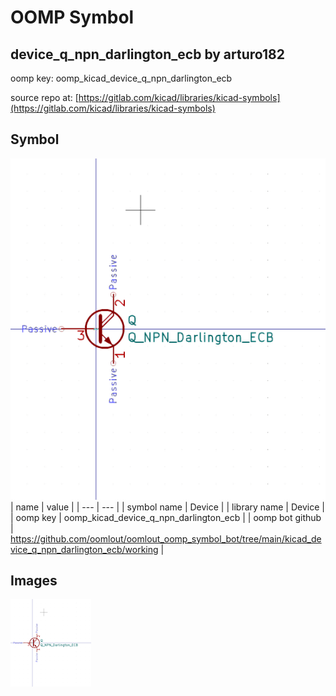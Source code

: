# OOMP Symbol  
## device_q_npn_darlington_ecb  by arturo182  
  
oomp key: oomp_kicad_device_q_npn_darlington_ecb  
  
source repo at: [https://gitlab.com/kicad/libraries/kicad-symbols](https://gitlab.com/kicad/libraries/kicad-symbols)  
## Symbol  
  
[![working.png](working_600.png)](working.png)  
| name | value | 
| --- | --- | 
| symbol name | Device | 
| library name | Device | 
| oomp key | oomp_kicad_device_q_npn_darlington_ecb | 
| oomp bot github | https://github.com/oomlout/oomlout_oomp_symbol_bot/tree/main/kicad_device_q_npn_darlington_ecb/working | 
## Images  
  
[![working.png](working_140.png)](working.png)  
